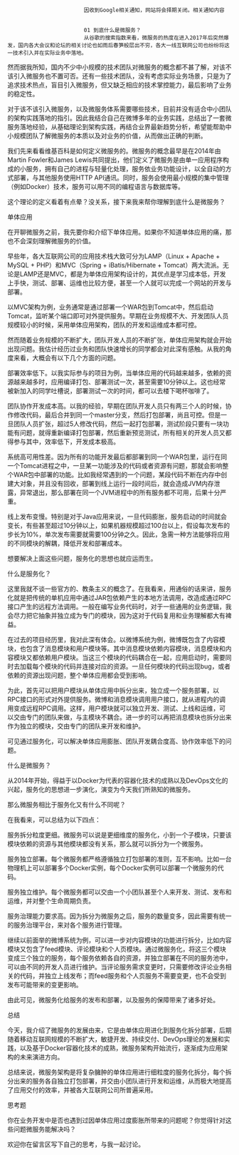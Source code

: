 
                            
                            因收到Google相关通知，网站将会择期关闭。相关通知内容
                            
                            
                            01 到底什么是微服务？
                            从谷歌的搜索指数来看，微服务的热度在进入2017年后突然爆发，国内各大会议和论坛的相关讨论也如雨后春笋般层出不穷，各大一线互联网公司也纷纷将这一技术引入并在实际业务中落地。



然而据我所知，国内不少中小规模的技术团队对微服务的概念都不甚了解，对该不该引入微服务也不置可否。还有一些技术团队，没有考虑实际业务场景，只是为了追求技术热点，盲目引入微服务，但又缺乏相应的技术掌控能力，最后影响了业务的稳定性。

对于该不该引入微服务，以及微服务体系需要哪些技术，目前并没有适合中小团队的架构实践落地的指引。因此我结合自己在微博多年的业务实践，总结出了一套微服务落地经验，从基础理论到架构实践，再结合业界最新趋势分析，希望能帮助中小规模团队了解微服务的本质以及对业务的价值，从而做出正确的判断。

我们先来看看维基百科是如何定义微服务的。微服务的概念最早是在2014年由Martin Fowler和James Lewis共同提出，他们定义了微服务是由单一应用程序构成的小服务，拥有自己的进程与轻量化处理，服务依业务功能设计，以全自动的方式部署，与其他服务使用HTTP API通讯。同时，服务会使用最小规模的集中管理 （例如Docker）技术，服务可以用不同的编程语言与数据库等。

这个理论的定义看着有点晕？没关系，接下来我来帮你理解到底什么是微服务？

单体应用

在开聊微服务之前，我先要你和介绍下单体应用。如果你不知道单体应用的痛，那也不会深刻理解微服务的价值。

早些年，各大互联网公司的应用技术栈大致可分为LAMP（Linux + Apache + MySQL + PHP）和MVC（Spring + iBatis/Hibernate + Tomcat）两大流派。无论是LAMP还是MVC，都是为单体应用架构设计的，其优点是学习成本低，开发上手快，测试、部署、运维也比较方便，甚至一个人就可以完成一个网站的开发与部署。

以MVC架构为例，业务通常是通过部署一个WAR包到Tomcat中，然后启动Tomcat，监听某个端口即可对外提供服务。早期在业务规模不大、开发团队人员规模较小的时候，采用单体应用架构，团队的开发和运维成本都可控。

然而随着业务规模的不断扩大，团队开发人员的不断扩张，单体应用架构就会开始出现问题。我估计经历过业务和团队快速增长的同学都会对此深有感触。从我的角度来看，大概会有以下几个方面的问题。


部署效率低下。以我实际参与的项目为例，当单体应用的代码越来越多，依赖的资源越来越多时，应用编译打包、部署测试一次，甚至需要10分钟以上。这也经常被新加入的同学吐槽说，部署测试一次的时间，都可以去楼下喝杯咖啡了。

团队协作开发成本高。以我的经验，早期在团队开发人员只有两三个人的时候，协作修改代码，最后合并到同一个master分支，然后打包部署，尚且可控。但是一旦团队人员扩张，超过5人修改代码，然后一起打包部署，测试阶段只要有一块功能有问题，就得重新编译打包部署，然后重新预览测试，所有相关的开发人员又都得参与其中，效率低下，开发成本极高。

系统高可用性差。因为所有的功能开发最后都部署到同一个WAR包里，运行在同一个Tomcat进程之中，一旦某一功能涉及的代码或者资源有问题，那就会影响整个WAR包中部署的功能。比如我经常遇到的一个问题，某段代码不断在内存中创建大对象，并且没有回收，部署到线上运行一段时间后，就会造成JVM内存泄露，异常退出，那么部署在同一个JVM进程中的所有服务都不可用，后果十分严重。

线上发布变慢。特别是对于Java应用来说，一旦代码膨胀，服务启动的时间就会变长，有些甚至超过10分钟以上，如果机器规模超过100台以上，假设每次发布的步长为10%，单次发布需要就需要100分钟之久。因此，急需一种方法能够将应用的不同模块的解耦，降低开发和部署成本。


想要解决上面这些问题，服务化的思想也就应运而生。

什么是服务化？

这里我就不谈一些官方的、教条主义的概念了。在我看来，用通俗的话来讲，服务化就是把传统的单机应用中通过JAR包依赖产生的本地方法调用，改造成通过RPC接口产生的远程方法调用。一般在编写业务代码时，对于一些通用的业务逻辑，我会尽力把它抽象并独立成为专门的模块，因为这对于代码复用和业务理解都大有裨益。

在过去的项目经历里，我对此深有体会。以微博系统为例，微博既包含了内容模块，也包含了消息模块和用户模块等。其中消息模块依赖内容模块，消息模块和内容模块又都依赖用户模块。当这三个模块的代码耦合在一起，应用启动时，需要同时去加载每个模块的代码并连接对应的资源。一旦任何模块的代码出现bug，或者依赖的资源出现问题，整个单体应用都会受到影响。

为此，首先可以把用户模块从单体应用中拆分出来，独立成一个服务部署，以RPC接口的形式对外提供服务。微博和消息模块调用用户接口，就从进程内的调用变成远程RPC调用。这样，用户模块就可以独立开发、测试、上线和运维，可以交由专门的团队来做，与主模块不耦合。进一步的可以再把消息模块也拆分出来作为独立的模块，交由专门的团队来开发和维护。

可见通过服务化，可以解决单体应用膨胀、团队开发耦合度高、协作效率低下的问题。

什么是微服务？

从2014年开始，得益于以Docker为代表的容器化技术的成熟以及DevOps文化的兴起，服务化的思想进一步演化，演变为今天我们所熟知的微服务。

那么微服务相比于服务化又有什么不同呢？

在我看来，可以总结为以下四点：


服务拆分粒度更细。微服务可以说是更细维度的服务化，小到一个子模块，只要该模块依赖的资源与其他模块都没有关系，那么就可以拆分为一个微服务。

服务独立部署。每个微服务都严格遵循独立打包部署的准则，互不影响。比如一台物理机上可以部署多个Docker实例，每个Docker实例可以部署一个微服务的代码。

服务独立维护。每个微服务都可以交由一个小团队甚至个人来开发、测试、发布和运维，并对整个生命周期负责。

服务治理能力要求高。因为拆分为微服务之后，服务的数量变多，因此需要有统一的服务治理平台，来对各个服务进行管理。


继续以前面举的微博系统为例，可以进一步对内容模块的功能进行拆分，比如内容模块又包含了feed模块、评论模块和个人页模块。通过微服务化，将这三个模块变成三个独立的服务，每个服务依赖各自的资源，并独立部署在不同的服务池中，可以由不同的开发人员进行维护。当评论服务需求变更时，只需要修改评论业务相关的代码，并独立上线发布；而feed服务和个人页服务不需要变更，也不会受到发布可能带来的变更影响。

由此可见，微服务化给服务的发布和部署，以及服务的保障带来了诸多好处。

总结

今天，我介绍了微服务的发展由来，它是由单体应用进化到服务化拆分部署，后期随着移动互联网规模的不断扩大，敏捷开发、持续交付、DevOps理论的发展和实践，以及基于Docker容器化技术的成熟，微服务架构开始流行，逐渐成为应用架构的未来演进方向。

总结来说，微服务架构是将复杂臃肿的单体应用进行细粒度的服务化拆分，每个拆分出来的服务各自独立打包部署，并交由小团队进行开发和运维，从而极大地提高了应用交付的效率，并被各大互联网公司所普遍采用。

思考题

你在业务开发中是否也遇到过因单体应用过度膨胀所带来的问题呢？你觉得针对这些问题微服务能解决吗？

欢迎你在留言区写下自己的思考，与我一起讨论。

                        
                        
                            